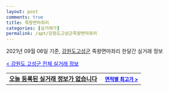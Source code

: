 ```yaml
---
layout: post
comments: true
title: 죽왕면마좌리
categories: [실거래가]
permalink: /apt/강원도고성군죽왕면마좌리
---
```


2021년 09월 06일 기준, <a href="/apt/강원도고성군">강원도고성군</a> 죽왕면마좌리 한달간 실거래 정보

<a style="color: blue;" href="/apt/강원도고성군">< 강원도 고성군 전체 실거래 정보</a>
<!---- start ---->
<table>
  <tr>
    <td colspan="4" style="font-weight: bold;"><a href="/apt/강원도고성군죽왕면마좌리{name_without_space}">오늘 등록된 실거래 정보가 없습니다</a> &nbsp;&nbsp;&nbsp; <a style="color: blue; font-size: smaller;" href="/apt/강원도고성군죽왕면마좌리{name_without_space}">면적별 최고가 ></a></td>
  </tr>
    
</table>
<!---- end ---->
    